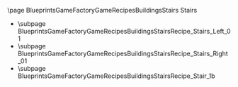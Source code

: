 \page BlueprintsGameFactoryGameRecipesBuildingsStairs Stairs
- \subpage BlueprintsGameFactoryGameRecipesBuildingsStairsRecipe_Stairs_Left_01
- \subpage BlueprintsGameFactoryGameRecipesBuildingsStairsRecipe_Stairs_Right_01
- \subpage BlueprintsGameFactoryGameRecipesBuildingsStairsRecipe_Stair_1b
